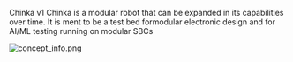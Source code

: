 Chinka v1
Chinka is a modular robot that can be expanded in its capabilities over time. It is ment to be a test bed formodular electronic design and for AI/ML testing running on modular SBCs   


![concept_info.png](main/images/conceptinfo.png)
